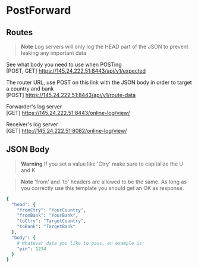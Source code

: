 # PostForward
## Routes
> **Note**
> Log servers will only log the HEAD part of the JSON to prevent leaking any important data

See what body you need to use when POSTing <br>
[POST, GET] https://145.24.222.51:8443/api/v1/expected

The router URL, use POST on this link with the JSON body in order to target a country and bank <br>
[POST] https://145.24.222.51:8443/api/v1/route-data

Forwarder's log server <br>
[GET] https://145.24.222.51:8443/online-log/view/

Receiver's log server <br>
[GET] http://145.24.222.51:8082/online-log/view/

## JSON Body
> **Warning**
> If you set a value like 'Ctry' make sure to capitalize the U and K

> **Note**
> 'from' and 'to' headers are allowed to be the same. As long as you correctly use this template you should get an OK as response.

```ruby
{
  "head": {
    "fromCtry": "YourCountry",
    "fromBank": "YourBank", 
    "toCtry": "TargetCountry",
    "toBank": "TargetBank"
  },
  "body": {
    # Whatever data you like to pass, en example is:
    "pin": 1234
  }
}
```
